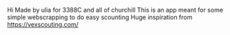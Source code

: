 Hi
Made by ulia for 3388C and all of churchill
This is an app meant for some simple webscrapping to do easy scounting 
Huge inspiration from https://vexscouting.com/
